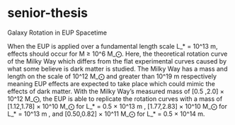 # senior-thesis
Galaxy Rotation in EUP Spacetime

When the EUP is applied over a fundamental length scale L_* = 10^13 m, effects should occur for M ≥ 10^6 M_⨀. Here, the theoretical rotation curve of the Milky Way which differs from the flat experimental curves caused by what some believe is dark matter is studied. The Milky Way has a mass and length on the scale of 10^12  M_⨀ and greater than 10^19 m respectively meaning EUP effects are expected to take place which could mimic the effects of dark matter. With the Milky Way’s measured mass of [0.5 ,2.0] × 10^12 M_⨀, the EUP is able to replicate the rotation curves with a mass of [1.12,1.78] × 10^10 M_⨀ for L_* = 0.5 × 10^13 m , [1.77,2.83] × 10^10  M_⨀ for L_* = 10^13 m , and [0.50,0.82] × 10^11 M_⨀ for L_* = 0.5 × 10^14 m.
